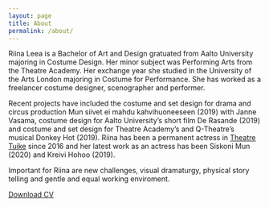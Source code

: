```yaml
---
layout: page
title: About
permalink: /about/
---
```


Riina Leea is a Bachelor of Art and Design gratuated from Aalto University majoring in Costume Design. Her
minor subject was Performing Arts from the Theatre Academy. Her exchange year she studied in the University of
the Arts London majoring in Costume for Performance. She has worked as a freelancer costume designer, scenographer and performer.

Recent projects have included the costume and set design for drama and circus production Mun siivet ei mahdu
kahvihuoneeseen (2019) with Janne Vasama, costume design for Aalto University’s short film De Rasande (2019)
and costume and set design for Theatre Academy’s and Q-Theatre’s musical Donkey Hot (2019). Riina has been a permanent actress in [Theatre Tuike](http://www.teatterituike.fi/portfolio/items/riina-nieminen/) since 2016 and her latest work as an actress has been Siskoni Mun (2020) and Kreivi Hohoo (2019).

Important for Riina are new challenges, visual dramaturgy, physical story telling and gentle and equal working enviroment.

[Download CV](2020cvnieminen.pdf)



